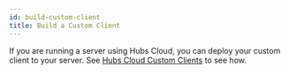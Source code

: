 ```yaml
---
id: build-custom-client
title: Build a Custom Client
---
```


If you are running a server using Hubs Cloud, you can deploy your custom client to your server. See [Hubs Cloud Custom Clients](./hubs-cloud-custom-clients.md) to see how.
